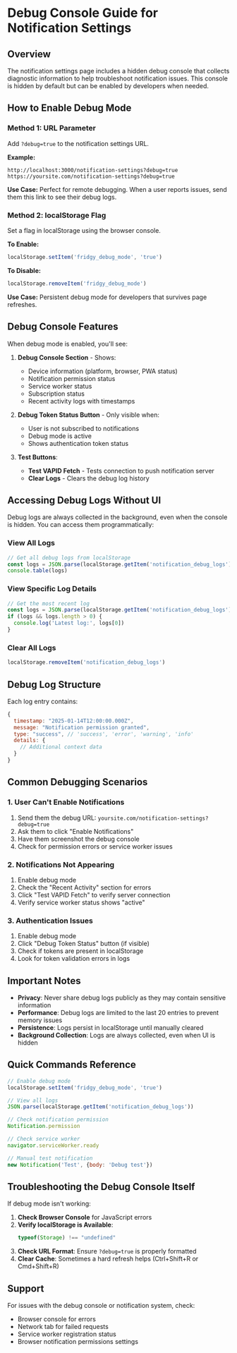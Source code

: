 # Debug Console Guide for Notification Settings

## Overview
The notification settings page includes a hidden debug console that collects diagnostic information to help troubleshoot notification issues. This console is hidden by default but can be enabled by developers when needed.

## How to Enable Debug Mode

### Method 1: URL Parameter
Add `?debug=true` to the notification settings URL.

**Example:**
```
http://localhost:3000/notification-settings?debug=true
https://yoursite.com/notification-settings?debug=true
```

**Use Case:** Perfect for remote debugging. When a user reports issues, send them this link to see their debug logs.

### Method 2: localStorage Flag
Set a flag in localStorage using the browser console.

**To Enable:**
```javascript
localStorage.setItem('fridgy_debug_mode', 'true')
```

**To Disable:**
```javascript
localStorage.removeItem('fridgy_debug_mode')
```

**Use Case:** Persistent debug mode for developers that survives page refreshes.

## Debug Console Features

When debug mode is enabled, you'll see:

1. **Debug Console Section** - Shows:
   - Device information (platform, browser, PWA status)
   - Notification permission status
   - Service worker status
   - Subscription status
   - Recent activity logs with timestamps

2. **Debug Token Status Button** - Only visible when:
   - User is not subscribed to notifications
   - Debug mode is active
   - Shows authentication token status

3. **Test Buttons**:
   - **Test VAPID Fetch** - Tests connection to push notification server
   - **Clear Logs** - Clears the debug log history

## Accessing Debug Logs Without UI

Debug logs are always collected in the background, even when the console is hidden. You can access them programmatically:

### View All Logs
```javascript
// Get all debug logs from localStorage
const logs = JSON.parse(localStorage.getItem('notification_debug_logs'))
console.table(logs)
```

### View Specific Log Details
```javascript
// Get the most recent log
const logs = JSON.parse(localStorage.getItem('notification_debug_logs'))
if (logs && logs.length > 0) {
  console.log('Latest log:', logs[0])
}
```

### Clear All Logs
```javascript
localStorage.removeItem('notification_debug_logs')
```

## Debug Log Structure

Each log entry contains:
```javascript
{
  timestamp: "2025-01-14T12:00:00.000Z",
  message: "Notification permission granted",
  type: "success", // 'success', 'error', 'warning', 'info'
  details: {
    // Additional context data
  }
}
```

## Common Debugging Scenarios

### 1. User Can't Enable Notifications
1. Send them the debug URL: `yoursite.com/notification-settings?debug=true`
2. Ask them to click "Enable Notifications"
3. Have them screenshot the debug console
4. Check for permission errors or service worker issues

### 2. Notifications Not Appearing
1. Enable debug mode
2. Check the "Recent Activity" section for errors
3. Click "Test VAPID Fetch" to verify server connection
4. Verify service worker status shows "active"

### 3. Authentication Issues
1. Enable debug mode
2. Click "Debug Token Status" button (if visible)
3. Check if tokens are present in localStorage
4. Look for token validation errors in logs

## Important Notes

- **Privacy**: Never share debug logs publicly as they may contain sensitive information
- **Performance**: Debug logs are limited to the last 20 entries to prevent memory issues
- **Persistence**: Logs persist in localStorage until manually cleared
- **Background Collection**: Logs are always collected, even when UI is hidden

## Quick Commands Reference

```javascript
// Enable debug mode
localStorage.setItem('fridgy_debug_mode', 'true')

// View all logs
JSON.parse(localStorage.getItem('notification_debug_logs'))

// Check notification permission
Notification.permission

// Check service worker
navigator.serviceWorker.ready

// Manual test notification
new Notification('Test', {body: 'Debug test'})
```

## Troubleshooting the Debug Console Itself

If debug mode isn't working:

1. **Check Browser Console** for JavaScript errors
2. **Verify localStorage is Available**:
   ```javascript
   typeof(Storage) !== "undefined"
   ```
3. **Check URL Format**: Ensure `?debug=true` is properly formatted
4. **Clear Cache**: Sometimes a hard refresh helps (Ctrl+Shift+R or Cmd+Shift+R)

## Support

For issues with the debug console or notification system, check:
- Browser console for errors
- Network tab for failed requests
- Service worker registration status
- Browser notification permissions settings
